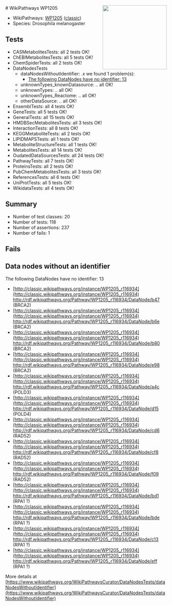 <img style="float: right; width: 200px" src="https://upload.wikimedia.org/wikipedia/commons/thumb/8/83/Wplogo_with_text_500.png/640px-Wplogo_with_text_500.png" />
# WikiPathways WP1205

* WikiPathways: [WP1205](https://wikipathways.org/pathways/WP1205) ([classic](https://classic.wikipathways.org/instance/WP1205))
* Species: Drosophila melanogaster
## Tests
* CASMetabolitesTests: all 2 tests OK!
* ChEBIMetabolitesTests: all 5 tests OK!
* ChemSpiderTests: all 2 tests OK!
* DataNodesTests
    * dataNodesWithoutIdentifier: .x we found 1 problem(s):
        * [The following DataNodes have no identifier: 13](#8792c493)
    * unknownTypes_knownDatasource: .. all OK!
    * unknownTypes: .. all OK!
    * unknownTypes_Reactome: .. all OK!
    * otherDataSource: .. all OK!
* EnsemblTests: all 4 tests OK!
* GeneTests: all 5 tests OK!
* GeneralTests: all 15 tests OK!
* HMDBSecMetabolitesTests: all 3 tests OK!
* InteractionTests: all 8 tests OK!
* KEGGMetaboliteTests: all 2 tests OK!
* LIPIDMAPSTests: all 1 tests OK!
* MetaboliteStructureTests: all 1 tests OK!
* MetabolitesTests: all 14 tests OK!
* OudatedDataSourcesTests: all 24 tests OK!
* PathwayTests: all 7 tests OK!
* ProteinsTests: all 2 tests OK!
* PubChemMetabolitesTests: all 3 tests OK!
* ReferencesTests: all 6 tests OK!
* UniProtTests: all 5 tests OK!
* WikidataTests: all 4 tests OK!


## Summary

* Number of test classes: 20
* Number of tests: 118
* Number of assertions: 237
* Number of fails: 1

## Fails

<a name="8792c493" />

## Data nodes without an identifier

The following DataNodes have no identifier: 13

* [http://classic.wikipathways.org/instance/WP1205_r116934](http://classic.wikipathways.org/instance/WP1205_r116934) http://rdf.wikipathways.org/Pathway/WP1205_r116934/DataNode/b47 (BRCA2)
* [http://classic.wikipathways.org/instance/WP1205_r116934](http://classic.wikipathways.org/instance/WP1205_r116934) http://rdf.wikipathways.org/Pathway/WP1205_r116934/DataNode/b6e (BRCA2)
* [http://classic.wikipathways.org/instance/WP1205_r116934](http://classic.wikipathways.org/instance/WP1205_r116934) http://rdf.wikipathways.org/Pathway/WP1205_r116934/DataNode/b80 (BRCA2)
* [http://classic.wikipathways.org/instance/WP1205_r116934](http://classic.wikipathways.org/instance/WP1205_r116934) http://rdf.wikipathways.org/Pathway/WP1205_r116934/DataNode/e98 (BRCA2)
* [http://classic.wikipathways.org/instance/WP1205_r116934](http://classic.wikipathways.org/instance/WP1205_r116934) http://rdf.wikipathways.org/Pathway/WP1205_r116934/DataNode/a4c (POLD3)
* [http://classic.wikipathways.org/instance/WP1205_r116934](http://classic.wikipathways.org/instance/WP1205_r116934) http://rdf.wikipathways.org/Pathway/WP1205_r116934/DataNode/d15 (POLD4)
* [http://classic.wikipathways.org/instance/WP1205_r116934](http://classic.wikipathways.org/instance/WP1205_r116934) http://rdf.wikipathways.org/Pathway/WP1205_r116934/DataNode/cd6 (RAD52)
* [http://classic.wikipathways.org/instance/WP1205_r116934](http://classic.wikipathways.org/instance/WP1205_r116934) http://rdf.wikipathways.org/Pathway/WP1205_r116934/DataNode/cf8 (RAD52)
* [http://classic.wikipathways.org/instance/WP1205_r116934](http://classic.wikipathways.org/instance/WP1205_r116934) http://rdf.wikipathways.org/Pathway/WP1205_r116934/DataNode/f09 (RAD52)
* [http://classic.wikipathways.org/instance/WP1205_r116934](http://classic.wikipathways.org/instance/WP1205_r116934) http://rdf.wikipathways.org/Pathway/WP1205_r116934/DataNode/bd1 (RPA1 ?)
* [http://classic.wikipathways.org/instance/WP1205_r116934](http://classic.wikipathways.org/instance/WP1205_r116934) http://rdf.wikipathways.org/Pathway/WP1205_r116934/DataNode/bde (RPA1 ?)
* [http://classic.wikipathways.org/instance/WP1205_r116934](http://classic.wikipathways.org/instance/WP1205_r116934) http://rdf.wikipathways.org/Pathway/WP1205_r116934/DataNode/c13 (RPA1 ?)
* [http://classic.wikipathways.org/instance/WP1205_r116934](http://classic.wikipathways.org/instance/WP1205_r116934) http://rdf.wikipathways.org/Pathway/WP1205_r116934/DataNode/eff (RPA1 ?)


More details at [https://www.wikipathways.org/WikiPathwaysCurator/DataNodesTests/dataNodesWithoutIdentifier](https://www.wikipathways.org/WikiPathwaysCurator/DataNodesTests/dataNodesWithoutIdentifier)

